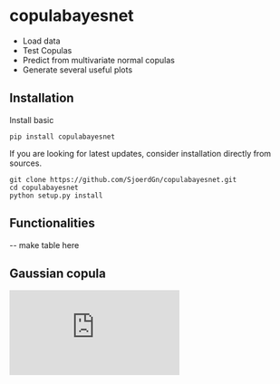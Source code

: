 
# copulabayesnet

* Load data
* Test Copulas
* Predict from multivariate normal copulas
* Generate several useful plots

## Installation
Install basic

`pip install copulabayesnet`

If you are looking for latest updates, consider installation directly from sources.

```
git clone https://github.com/SjoerdGn/copulabayesnet.git
cd copulabayesnet
python setup.py install
```

## Functionalities


-- make table here


## Gaussian copula

![Gaussian copula](https://latex.codecogs.com/gif.latex?c_R%5E%7B%5Ctext%7BGa%7D%7D%28u%29%20%3D%20%5Cfrac%7B1%7D%7B%5Csqrt%7B%7C%7BR%7D%7C%7D%7D%5Cexp%5Cleft%28-%5Cfrac%7B1%7D%7B2%7D%20%5Cbegin%7Bpmatrix%7D%5CPhi%5E%7B-1%7D%28u_1%29%5C%5C%20%5Cvdots%20%5C%5C%20%5CPhi%5E%7B-1%7D%28u_d%29%5Cend%7Bpmatrix%7D%5ET%20%5Ccdot%20%5Cleft%28R%5E%7B-1%7D-I%5Cright%29%20%5Ccdot%20%5Cbegin%7Bpmatrix%7D%5CPhi%5E%7B-1%7D%28u_1%29%5C%5C%20%5Cvdots%20%5C%5C%20%5CPhi%5E%7B-1%7D%28u_d%29%5Cend%7Bpmatrix%7D%20%5Cright%29%2C)

